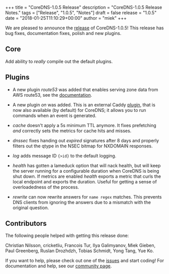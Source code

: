 +++
title = "CoreDNS-1.0.5 Release"
description = "CoreDNS-1.0.5 Release Notes."
tags = ["Release", "1.0.5", "Notes"]
draft = false
release = "1.0.5"
date = "2018-01-25T11:10:29+00:00"
author = "miek"
+++

We are pleased to announce the [release](https://github.com/coredns/coredns/releases/tag/v1.0.5) of CoreDNS-1.0.5!
This release has bug fixes, documentation fixes, polish and new plugins.

## Core

Add ability to *really* compile out the default plugins.

## Plugins

* A new plugin *route53* was added that enables serving zone data from AWS route53, see the [documentation](https://coredns.io/plugins/route53).
* A new plugin *on* was added. This is an external Caddy [plugin](https://caddyserver.com/docs/on), that is now also available (by default) for CoreDNS; it allows you to run commands when an event is generated.

* *cache* doesn't apply a 5s minimum TTL anymore. It fixes prefetching *and* correctly sets the metrics for cache hits and misses.
* *dnssec* fixes handing out *expired* signatures after 8 days and properly filters out the qtype in the NSEC bitmap for NXDOMAIN responses.
* *log* adds message ID `{>id}` to the default logging.
* *health* has gotten a lameduck option that will nack health, but will keep the server running for a configurable duration when CoreDNS is being shut down. If metrics are enabled *health* exports a metric that curls the local endpoint and exports the duration. Useful for getting a sense of overloadedness of the process.
* *rewrite* can now rewrite answers for `name regex` matches. This prevents DNS clients from ignoring the answers due to a mismatch with the original question.

## Contributors

The following people helped with getting this release done:

Christian Nilsson,
cricketliu,
Francois Tur,
Ilya Galimyanov,
Miek Gieben,
Paul Greenberg,
Ruslan Drozhdzh,
Tobias Schmidt,
Yong Tang,
Yue Ko.


If you want to help, please check out one of the
[issues](https://github.com/coredns/coredns/issues/) and start coding! For documentation and help,
see our [community page](https://coredns.io/community/).
